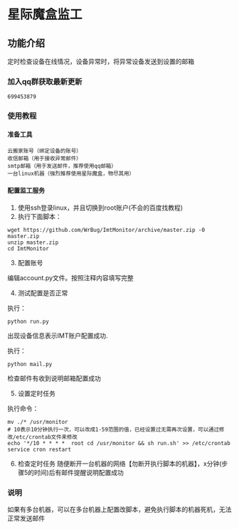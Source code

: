 # 星际魔盒监工

## 功能介绍

定时检查设备在线情况，设备异常时，将异常设备发送到设置的邮箱


### 加入qq群获取最新更新

    699453879

### 使用教程

#### 准备工具

    云搬家账号（绑定设备的账号）
    收信邮箱（用于接收异常邮件）
    smtp邮箱（用于发送邮件，推荐使用qq邮箱）
    一台linux机器（强烈推荐使用星际魔盒，物尽其用）
#### 配置监工服务

1. 使用ssh登录linux，并且切换到root账户(不会的百度找教程)
2. 执行下面脚本：

```
wget https://github.com/WrBug/ImtMonitor/archive/master.zip -0 master.zip
unzip master.zip
cd ImtMonitor
```

3. 配置账号

编辑account.py文件。按照注释内容填写完整


4. 测试配置是否正常

执行：

`python run.py`

出现设备信息表示IMT账户配置成功.

执行：

`python mail.py `

检查邮件有收到说明邮箱配置成功

5. 设置定时任务

执行命令：

```
mv ./* /usr/monitor
# 10表示10分钟执行一次，可以改成1-59范围的值，已经设置过无需再次设置，可以通过修改/etc/crontab文件来修改
echo '*/10 * * * *  root cd /usr/monitor && sh run.sh' >> /etc/crontab
service cron restart
```
6. 检查定时任务
随便断开一台机器的网络【勿断开执行脚本的机器】，x分钟(步骤5的时间)后有邮件提醒说明配置成功


### 说明

如果有多台机器，可以在多台机器上配置改脚本，避免执行脚本的机器死机，无法正常发送邮件
